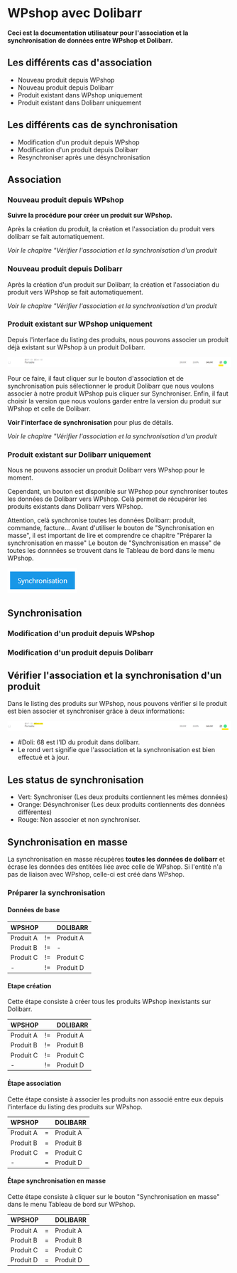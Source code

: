# WPshop avec Dolibarr

**Ceci est la documentation utilisateur pour l'association et la synchronisation de données entre WPshop et Dolibarr.**

## Les différents cas d'association

* Nouveau produit depuis WPshop
* Nouveau produit depuis Dolibarr
* Produit existant dans WPshop uniquement
* Produit existant dans Dolibarr uniquement

## Les différents cas de synchronisation

* Modification d'un produit depuis WPshop
* Modification d'un produit depuis Dolibarr
* Resynchroniser après une désynchronisation

## Association

### Nouveau produit depuis WPshop

**Suivre la procédure pour créer un produit sur WPshop.**

Après la création du produit, la création et l'association du produit vers dolibarr se fait automatiquement.

*Voir le chapitre "Vérifier l'association et la synchronisation d'un produit*

### Nouveau produit depuis Dolibarr

Après la création d'un produit sur Dolibarr, la création et l'association du produit vers WPshop se fait automatiquement.

*Voir le chapitre "Vérifier l'association et la synchronisation d'un produit*

### Produit existant sur WPshop uniquement

Depuis l'interface du listing des produits, nous pouvons associer un produit déjà existant sur WPshop à un produit Dolibarr.

![](https://github.com/Eoxia/wpshop-docs/blob/master/images/wpshop-button-sync-product.png)

Pour ce faire, il faut cliquer sur le bouton d'association et de synchronisation puis sélectionner le produit Dolibarr que nous voulons associer à notre produit WPshop puis cliquer sur Synchroniser. Enfin, il faut choisir la version que nous voulons garder entre la version du produit sur WPshop et celle de Dolibarr.

**Voir l'interface de synchronisation** pour plus de détails.

*Voir le chapitre "Vérifier l'association et la synchronisation d'un produit*

### Produit existant sur Dolibarr uniquement

Nous ne pouvons associer un produit Dolibarr vers WPshop pour le moment.

Cependant, un bouton est disponible sur WPshop pour synchroniser toutes les données de Dolibarr vers WPshop. Celà permet de récupérer les produits existants dans Dolibarr vers WPshop.

Attention, celà synchronise toutes les données Dolibarr: produit, commande, facture...
Avant d'utiliser le bouton de "Synchronisation en masse", il est important de lire et comprendre ce chapitre "Préparer la synchronisation en masse"
Le bouton de "Synchronisation en masse" de toutes les donnnées se trouvent dans le Tableau de bord dans le menu WPshop.

![](https://github.com/Eoxia/wpshop-docs/blob/master/images/sync-button.png)

## Synchronisation

### Modification d'un produit depuis WPshop

### Modification d'un produit depuis Dolibarr

## Vérifier l'association et la synchronisation d'un produit

Dans le listing des produits sur WPshop, nous pouvons vérifier si le produit est bien associer et synchroniser grâce à deux informations:

![](https://github.com/Eoxia/wpshop-docs/blob/master/images/wpshop-sync-product.png)

* #Doli: 68 est l'ID du produit dans dolibarr.
* Le rond vert signifie que l'association et la synchronisation est bien effectué et à jour.

## Les status de synchronisation

* Vert: Synchroniser (Les deux produits contiennent les mêmes données)
* Orange: Désynchroniser (Les deux produits contiennents des données différentes)
* Rouge: Non associer et non synchroniser.

## Synchronisation en masse

La synchronisation en masse récupères **toutes les données de dolibarr** et écrase les données des entitées liée avec celle de WPshop. Si l'entité n'a pas de liaison avec WPshop, celle-ci est créé dans WPshop.

### Préparer la synchronisation

#### Données de base 

| WPSHOP    |    | DOLIBARR  |
| -------   | -- | --------- |
| Produit A | != | Produit A |
| Produit B | != | -         |
| Produit C | != | Produit C |
| -         | != | Produit D |

#### Etape création

Cette étape consiste à créer tous les produits WPshop inexistants sur Dolibarr.

| WPSHOP    |    | DOLIBARR  |
| -------   | -- | --------- |
| Produit A | != | Produit A |
| Produit B | != | Produit B |
| Produit C | != | Produit C |
| -         | != | Produit D |

#### Étape association

Cette étape consiste à associer les produits non associé entre eux depuis l'interface du listing des produits sur WPshop.

| WPSHOP    |   | DOLIBARR  |
| -------   | - | --------- |
| Produit A | = | Produit A |
| Produit B | = | Produit B |
| Produit C | = | Produit C |
| -         | = | Produit D |

#### Étape synchronisation en masse

Cette étape consiste à cliquer sur le bouton "Synchronisation en masse" dans le menu Tableau de bord sur WPshop.

| WPSHOP    |   | DOLIBARR  |
| -------   | - | --------- |
| Produit A | = | Produit A |
| Produit B | = | Produit B |
| Produit C | = | Produit C |
| Produit D | = | Produit D |


